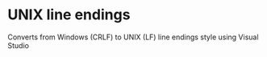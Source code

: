 # UNIX line endings

Converts from Windows (CRLF) to UNIX (LF) line endings style using Visual Studio
